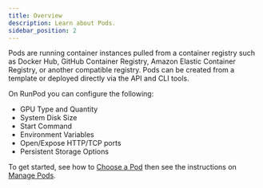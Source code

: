 ```yaml
---
title: Overview
description: Learn about Pods.
sidebar_position: 2
---
```


Pods are running container instances pulled from a container registry such as Docker Hub, GitHub Container Registry, Amazon Elastic Container Registry, or another compatible registry. Pods can be created from a template or deployed directly via the API and CLI tools.

On RunPod you can configure the following:

- GPU Type and Quantity
- System Disk Size
- Start Command
- Environment Variables
- Open/Expose HTTP/TCP ports
- Persistent Storage Options

To get started, see how to [Choose a Pod](/pods/choosing-a-pod) then see the instructions on [Manage Pods](/pods/manage-pods).
